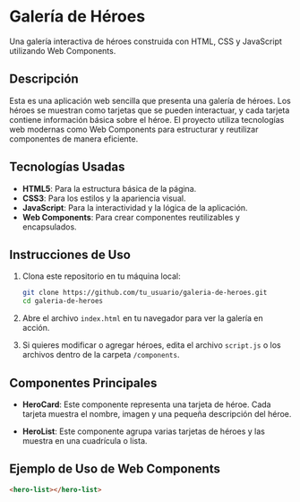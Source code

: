 # Galería de Héroes

Una galería interactiva de héroes construida con HTML, CSS y JavaScript utilizando Web Components.

## Descripción

Esta es una aplicación web sencilla que presenta una galería de héroes. Los héroes se muestran como tarjetas que se pueden interactuar, y cada tarjeta contiene información básica sobre el héroe. El proyecto utiliza tecnologías web modernas como Web Components para estructurar y reutilizar componentes de manera eficiente.

## Tecnologías Usadas

- **HTML5**: Para la estructura básica de la página.
- **CSS3**: Para los estilos y la apariencia visual.
- **JavaScript**: Para la interactividad y la lógica de la aplicación.
- **Web Components**: Para crear componentes reutilizables y encapsulados.

## Instrucciones de Uso

1. Clona este repositorio en tu máquina local:

    ```bash
    git clone https://github.com/tu_usuario/galeria-de-heroes.git
    cd galeria-de-heroes
    ```

2. Abre el archivo `index.html` en tu navegador para ver la galería en acción.

3. Si quieres modificar o agregar héroes, edita el archivo `script.js` o los archivos dentro de la carpeta `/components`.

## Componentes Principales

- **HeroCard**: Este componente representa una tarjeta de héroe. Cada tarjeta muestra el nombre, imagen y una pequeña descripción del héroe.

- **HeroList**: Este componente agrupa varias tarjetas de héroes y las muestra en una cuadrícula o lista.

## Ejemplo de Uso de Web Components

```html
<hero-list></hero-list>